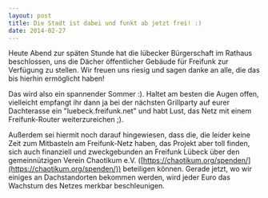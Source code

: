 ```yaml
---
layout: post
title: Die Stadt ist dabei und funkt ab jetzt frei! :)
date: 2014-02-27
---
```


Heute Abend zur späten Stunde hat die lübecker Bürgerschaft im Rathaus beschlossen, uns die Dächer öffentlicher Gebäude für Freifunk zur Verfügung zu stellen. Wir freuen uns riesig und sagen danke an alle, die das bis hierhin ermöglicht haben!

Das wird also ein spannender Sommer :). Haltet am besten die Augen offen, vielleicht empfangt ihr dann ja bei der nächsten Grillparty auf eurer Dachterasse ein "luebeck.freifunk.net" und habt Lust, das Netz mit einem Freifunk-Router weiterzureichen ;).

Außerdem sei hiermit noch darauf hingewiesen, dass die, die leider keine Zeit zum Mitbasteln am Freifunk-Netz haben, das Projekt aber toll finden, sich auch finanziell und zweckgebunden an Freifunk Lübeck über den gemeinnützigen Verein Chaotikum e.V. ([https://chaotikum.org/spenden/](https://chaotikum.org/spenden/)) beteiligen können. Gerade jetzt, wo wir einiges an Dachstandorten bekommen werden, wird jeder Euro das Wachstum des Netzes merkbar beschleunigen.
